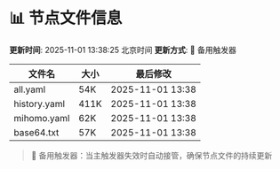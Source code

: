 # 📊 节点文件信息

**更新时间**: 2025-11-01 13:38:25 北京时间
**更新方式**: 🔄 备用触发器

| 文件名 | 大小 | 最后修改 |
|--------|------|----------|
| all.yaml | 54K | 2025-11-01 13:38 |
| history.yaml | 411K | 2025-11-01 13:38 |
| mihomo.yaml | 62K | 2025-11-01 13:38 |
| base64.txt | 57K | 2025-11-01 13:38 |

> 🔄 备用触发器：当主触发器失效时自动接管，确保节点文件的持续更新
